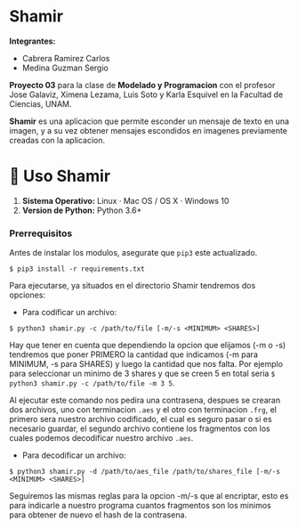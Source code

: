 # Shamir

**Integrantes:**
- Cabrera Ramirez Carlos
- Medina Guzman Sergio

**Proyecto 03** para la clase de **Modelado y Programacion** con el profesor Jose Galaviz, Ximena Lezama, Luis Soto y Karla Esquivel en la Facultad de Ciencias, UNAM.

**Shamir** es una aplicacion que permite esconder un mensaje de texto en una imagen, y a su vez obtener mensajes escondidos en imagenes previamente creadas con la aplicacion.

# 🔎 Uso Shamir

1. **Sistema Operativo:** Linux · Mac OS / OS X · Windows 10
2. **Version de Python:** Python 3.6+

### Prerrequisitos
Antes de instalar los modulos, asegurate que `pip3` este actualizado.

```
$ pip3 install -r requirements.txt
```

Para ejecutarse, ya situados en el directorio Shamir tendremos dos opciones:

- Para codificar un archivo:
```
$ python3 shamir.py -c /path/to/file [-m/-s <MINIMUM> <SHARES>] 
```

Hay que tener en cuenta que dependiendo la opcion que elijamos (-m o -s) tendremos que poner PRIMERO la cantidad que indicamos (-m para MINIMUM, -s para SHARES) y luego la cantidad que nos falta. Por ejemplo para seleccionar un minimo de 3 shares y que se creen 5 en total seria `$ python3 shamir.py -c /path/to/file -m 3 5`.

Al ejecutar este comando nos pedira una contrasena, despues se crearan dos archivos, uno con terminacion `.aes` y el otro con terminacion `.frg`, el primero sera nuestro archivo codificado, el cual es seguro pasar o si es necesario guardar, el segundo archivo contiene los fragmentos con los cuales podemos decodificar nuestro archivo `.aes`.

- Para decodificar un archivo:
```
$ python3 shamir.py -d /path/to/aes_file /path/to/shares_file [-m/-s <MINIMUM> <SHARES>]
```

Seguiremos las mismas reglas para la opcion -m/-s que al encriptar, esto es para indicarle a nuestro programa cuantos fragmentos son los minimos para obtener de nuevo el hash de la contrasena.

